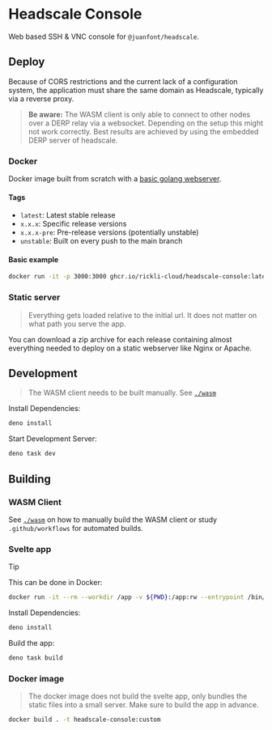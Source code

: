 # Headscale Console

Web based SSH & VNC console for `@juanfont/headscale`.

## Deploy

Because of CORS restrictions and the current lack of a configuration system, the application must share the same domain as Headscale, typically via a reverse proxy.

> **Be aware:** The WASM client is only able to connect to other nodes over a DERP relay via a websocket. Depending on the setup this might not work correctly. Best results are achieved by using the embedded DERP server of headscale.

### Docker

Docker image built from scratch with a [basic golang webserver](https://github.com/rickli-cloud/headscale-console/blob/main/server.go).

#### Tags

- `latest`: Latest stable release
- `x.x.x`: Specific release versions
- `x.x.x-pre`: Pre-release versions (potentially unstable)
- `unstable`: Built on every push to the main branch

#### Basic example

```sh
docker run -it -p 3000:3000 ghcr.io/rickli-cloud/headscale-console:latest --base="/admin"
```

### Static server

> Everything gets loaded relative to the initial url. It does not matter on what path you serve the app.

You can download a zip archive for each release containing almost everything needed to deploy on a static webserver like Nginx or Apache.

## Development

> The WASM client needs to be built manually. See [`./wasm`](https://github.com/rickli-cloud/headscale-console/tree/main/wasm)

Install Dependencies:

```sh
deno install
```

Start Development Server:

```sh
deno task dev
```

## Building

### WASM Client

See [`./wasm`](https://github.com/rickli-cloud/headscale-console/tree/main/wasm) on how to manually build the WASM client or study `.github/workflows` for automated builds.

### Svelte app

> [!TIP]  
> This can be done in Docker:
>
> ```sh
> docker run -it --rm --workdir /app -v ${PWD}:/app:rw --entrypoint /bin/sh denoland/deno:latest
> ```

Install Dependencies:

```sh
deno install
```

Build the app:

```sh
deno task build
```

### Docker image

> The docker image does not build the svelte app, only bundles the static files into a small server.
> Make sure to build the app in advance.

```sh
docker build . -t headscale-console:custom
```
